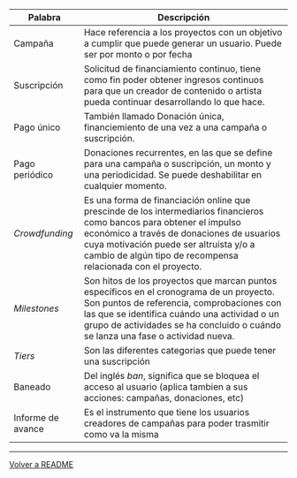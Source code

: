 | Palabra        | Descripción                                                                                                                                                                                                                                                                    |
| -------------- | ------------------------------------------------------------------------------------------------------------------------------------------------------------------------------------------------------------------------------------------------------------------------------ |
| Campaña        | Hace referencia a los proyectos con un objetivo a cumplir que puede generar un usuario. Puede ser por monto o por fecha                                                                                                                                                                                                                 |
| Suscripción    | Solicitud de financiamiento continuo, tiene como fin poder obtener ingresos continuos para que un creador de contenido o artista pueda continuar desarrollando lo que hace.|
| Pago único      | También llamado Donación única, financiemiento de una vez a una campaña o suscripción.|
| Pago periódico  | Donaciones recurrentes, en las que se define para una campaña o suscripción, un monto y una periodicidad. Se puede deshabilitar en cualquier momento.|1
| _Crowdfunding_ | Es una forma de financiación online que prescinde de los intermediarios financieros como bancos para obtener el impulso económico a través de donaciones de usuarios cuya motivación puede ser altruista y/o a cambio de algún tipo de recompensa relacionada con el proyecto. |
| _Milestones_   | Son hitos de los proyectos que marcan puntos específicos en el cronograma de un proyecto. Son puntos de referencia, comprobaciones con las que se identifica cuándo una actividad o un grupo de actividades se ha concluido o cuándo se lanza una fase o actividad nueva.      |
| _Tiers_        | Son las diferentes categorias que puede tener una suscripción                                                                                                                                                                                                                  |
| Baneado        | Del inglés _ban_, significa que se bloquea el acceso al usuario (aplica tambien a sus acciones: campañas, donaciones, etc)   
| Informe de avance| Es el instrumento que tiene los usuarios creadores de campañas para poder trasmitir como va la misma                                                                                                                                                                                                           |
<hr>

[Volver a README](../README.md)